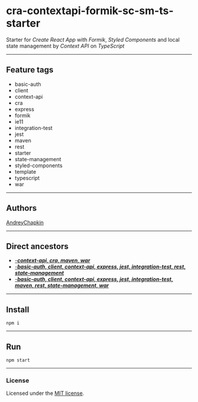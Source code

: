 # cra-contextapi-formik-sc-sm-ts-starter

Starter for *Create React App* with *Formik*, *Styled Components* and local state management by *Context API* on *TypeScript*

---

## Feature tags

- basic-auth
- client
- context-api
- cra
- express
- formik
- ie11
- integration-test
- jest
- maven
- rest
- starter
- state-management
- styled-components
- template
- typescript
- war

---

## Authors

[AndreyChapkin](https://github.com/orgs/Jepria/people/AndreyChapkin)

---

## Direct ancestors

- [-***context-api, cra, maven, war***](https://github.com/softspiders/basic-auth-rest-client-jest-starter)
- [-***basic-auth, client, context-api, express, jest, integration-test, rest, state-management***](https://github.com/softspiders/cra-maven-war-starter)
- [-***basic-auth, client, context-api, express, jest, integration-test, maven, rest, state-management, war***](https://github.com/softspiders/cra-formik-styledcomponents-ts-starter)

---

## Install

```
npm i
```

---

## Run

```
npm start
```

---

### License

Licensed under the [MIT license](./LICENSE). 
